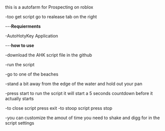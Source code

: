 this is a autofarm for Prospecting on roblox 


-too get script go to realease tab on the right


---**Requierments**



-AutoHotyKey Application





---**how to use**

-download the AHK script file in the github

-run the script

-go to one of the beaches 

-stand a bit away from the edge of the water and hold out your pan

-press start to run the script it will start a 5 seconds countdown before it actually starts 

-to close script press exit
-to stoop script press stop

-you can customize the amout of time you need to shake and digg for in the script settings
